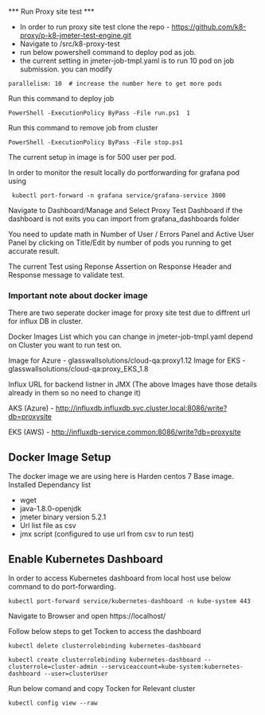 *** Run Proxy site test ***
- In order to run proxy site test clone the repo - https://github.com/k8-proxy/p-k8-jmeter-test-engine.git
- Navigate to /src/k8-proxy-test
- run below powershell command to deploy pod as job.
- the current setting in jmeter-job-tmpl.yaml is to run 10 pod on job submission. you can modify 

```
parallelism: 10  # increase the number here to get more pods
```
Run this command to deploy job
```
PowerShell -ExecutionPolicy ByPass -File run.ps1  1
```
Run this command to remove job from cluster

```
PowerShell -ExecutionPolicy ByPass -File stop.ps1 
```
The current setup in image is for 500 user per pod. 

In order to monitor the result locally do portforwarding for grafana pod using 

``` 
 kubectl port-forward -n grafana service/grafana-service 3000
 ```
 Navigate to Dashboard/Manage and Select Proxy Test Dashboard if the dashboard is not exits you can import from grafana_dashboards folder

 You need to update math in Number of User / Errors Panel and Active User Panel by clicking on Title/Edit by number of pods you running to get accurate result.

The current Test using Reponse Assertion on Response Header and Response message to validate test.

### Important note about docker image ###
There are two seperate docker image for proxy site test due to diffrent url for influx DB in cluster.

Docker Images List which you can change in jmeter-job-tmpl.yaml depend on Cluster you want to run test on.

Image for Azure - glasswallsolutions/cloud-qa:proxy1.12
Image for EKS - glasswallsolutions/cloud-qa:proxy_EKS_1.8

Influx URL for backend listner in JMX (The above Images have those details already in them so no need to change it)

AKS (Azure) - http://influxdb.influxdb.svc.cluster.local:8086/write?db=proxysite

EKS (AWS) - http://influxdb-service.common:8086/write?db=proxysite


## Docker Image Setup ##

The docker image we are using here is Harden centos 7 Base image.
Installed Dependancy list

 - wget
 - java-1.8.0-openjdk
 - jmeter binary version 5.2.1
 - Url list file as csv
 - jmx script (configured to use url from csv to run test)

 ## Enable Kubernetes Dashboard

In order to access Kubernetes dashboard from local host use below command to do port-forwarding.
```
kubectl port-forward service/kubernetes-dashboard -n kube-system 443
```
Navigate to Browser and open https://localhost/

Follow below steps to get Tocken to access the dashboard

 ```
 kubectl delete clusterrolebinding kubernetes-dashboard
 ```

```
kubectl create clusterrolebinding kubernetes-dashboard --clusterrole=cluster-admin --serviceaccount=kube-system:kubernetes-dashboard --user=clusterUser
``` 
Run below comand and copy Tocken for Relevant cluster
```
kubectl config view --raw
```
